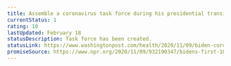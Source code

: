 ```yaml
---
title: Assemble a coronavirus task force during his presidential transition
currentStatus: 1
rating: 10
lastUpdated: February 18
statusDescription: Task force has been created.
statusLink: https://www.washingtonpost.com/health/2020/11/09/biden-coronavirus-task-force/
promiseSource: https://www.npr.org/2020/11/09/932190347/bidens-first-100-days-here-s-what-to-expect
---
```

